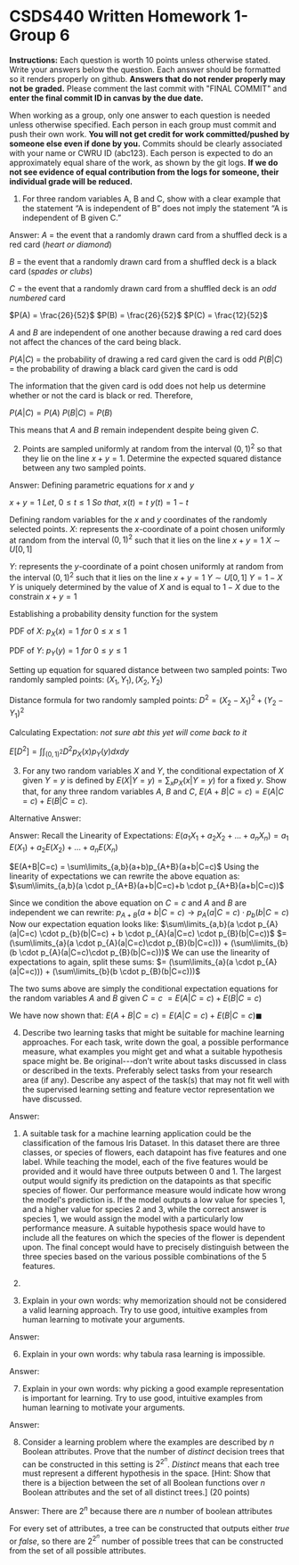 # CSDS440 Written Homework 1-Group 6
**Instructions:** Each question is worth 10 points unless otherwise stated. Write your answers below the question. Each answer should be formatted so it renders properly on github. **Answers that do not render properly may not be graded.** Please comment the last commit with "FINAL COMMIT" and **enter the final commit ID in canvas by the due date.** 

When working as a group, only one answer to each question is needed unless otherwise specified. Each person in each group must commit and push their own work. **You will not get credit for work committed/pushed by someone else even if done by you.** Commits should be clearly associated with your name or CWRU ID (abc123). Each person is expected to do an approximately equal share of the work, as shown by the git logs. **If we do not see evidence of equal contribution from the logs for someone, their individual grade will be reduced.** 

1. For three random variables A, B and C, show with a clear example that the statement “A is independent of B” does not imply the statement “A is independent of B given C.” 

Answer:
$A$ = the event that a randomly drawn card from a shuffled deck is a red card (*heart or diamond*) 

$B$ = the event that a randomly drawn card from a shuffled deck is a black card (*spades or clubs*)

$C$ = the event that a randomly drawn card from a shuffled deck is an *odd numbered* card


$P(A) = \frac{26}{52}$
$P(B) = \frac{26}{52}$
$P(C) = \frac{12}{52}$



$A$ and $B$ are independent of one another because drawing a red card does not affect the chances of the card being black. 

$P(A|C)$ = the probability of drawing a red card given the card is odd
$P(B|C)$ = the probability of drawing a black card given the card is odd

The information that the given card is odd does not help us determine whether or not the card is black or red. Therefore,

$P(A|C) = P(A)$
$P(B|C) = P(B)$

This means that $A$ and $B$ remain independent despite being given $C$.

2. Points are sampled uniformly at random from the interval $(0,1)^2$ so that they lie on the line $x+y=1$. Determine the expected squared distance between any two sampled points. 

Answer: 
Defining parametric equations for $x$ and $y$

$x+y = 1$
$Let, \ 0\leq t \leq 1$
$So \ that,$
$x(t)=t$
$y(t)=1-t$


Defining random variables for the $x$ and $y$ coordinates of the randomly selected points.
$X$: represents the $x$-coordinate of a point chosen uniformly at random from the interval $(0,1)^2$ such that it lies on the line $x+y=1$
$X \sim U[0,1]$

$Y$: represents the $y$-coordinate of a point chosen uniformly at random from the interval $(0,1)^2$ such that it lies on the line $x+y=1$ 
$Y \sim U[0,1]$
$Y=1-X$
$Y$ is uniquely determined by the value of $X$ and is equal to $1-X$ due to the constrain $x+y=1$ 

Establishing a probability density function for the system

PDF of $X$:
$p_{X}(x) = 1 \ for \ 0\leq x \leq 1$

PDF of $Y$:
$p_{Y}(y) = 1 \ for \ 0\leq y \leq 1$

Setting up equation for squared distance between two sampled points:
Two randomly sampled points:
$(X_{1}, Y_{1}), (X_{2}, Y_{2})$

Distance formula for two randomly sampled points:
$D^{2} = (X_{2}-X_{1})^{2}+(Y_{2}-Y_{1})^{2}$ 

Calculating Expectation: *not sure abt this yet will come back to it*

$E[D^{2}] = \int\int_{(0,1)^{2}} D^{2}p_{X}(x)p_{Y}(y)dxdy$


3. For any two random variables $X$ and $Y$, the conditional expectation of $X$ given $Y=y$ is defined by $E(X|Y=y)=\sum_x p_X(x|Y=y)$ for a fixed $y$. Show that, for any three random variables $A$, $B$ and $C$, $E(A+B|C=c)=E(A|C=c)+E(B|C=c)$.

Alternative Answer:


Answer: 
Recall the Linearity of Expectations:
$E(a_{1}​X_{1}​+a_{2}​X_{2}​+\dots+a_{n}​X_{n}​)=a_{1}​E(X_{1}​)+a_{2}​E(X_{2}​)+\dots+a_{n}​E(X_{n}​)$

$E(A+B|C=c) = \sum\limits_{a,b}(a+b)p_{A+B}(a+b|C=c)$
Using the linearity of expectations we can rewrite the above equation as:
$\sum\limits_{a,b}(a \cdot p_{A+B}(a+b|C=c)+b \cdot p_{A+B}(a+b|C=c))$

Since we condition the above equation on $C=c$ and $A$ and $B$ are independent we can rewrite:
$p_{A+B}(a+b|C=c) \rightarrow p_{A}(a|C=c) \cdot p_{b}(b|C=c)$
Now our expectation equation looks like:
$\sum\limits_{a,b}(a \cdot p_{A}(a|C=c) \cdot p_{b}(b|C=c) + b \cdot p_{A}(a|C=c) \cdot p_{B}(b|C=c))$
$=(\sum\limits_{a}(a \cdot p_{A}(a|C=c)\cdot p_{B}(b|C=c))) + (\sum\limits_{b}(b \cdot p_{A}(a|C=c)\cdot p_{B}(b|C=c)))$
We can use the linearity of expectations to again, split these sums:
$= (\sum\limits_{a}(a \cdot p_{A}(a|C=c))) + (\sum\limits_{b}(b \cdot p_{B}(b|C=c)))$

The two sums above are simply the conditional expectation equations for the random variables $A$ and $B$ given $C=c$
$= E(A|C=c) + E(B|C=c)$

We have now shown that:
$E(A+B|C=c) = E(A|C=c) + E(B|C=c) \blacksquare$


4. Describe two learning tasks that might be suitable for machine learning approaches. For each task, write down the goal, a possible performance measure, what examples you might get and what a suitable hypothesis space might be. Be original---don’t write about tasks discussed in class or described in the texts. Preferably select tasks from your research area (if any). Describe any aspect of the task(s) that may not fit well with the supervised learning setting and feature vector representation we have discussed. 

Answer:
1. A suitable task for a machine learning application could be the classification of the famous Iris Dataset. In this dataset there are three classes, or species of flowers, each datapoint has five features and one label. While teaching the model, each of the five features would be provided and it would have three outputs between 0 and 1. The largest output would signify its prediction on the datapoints as that specific species of flower. Our performance measure would indicate how wrong the model's prediction is. If the model outputs a low value for species 1, and a higher value for species 2 and 3, while the correct answer is species 1, we would assign the model with a particularly low performance measure. A suitable hypothesis space would have to include all the features on which the species of the flower is dependent upon. The final concept would have to precisely distinguish between the three species based on the various possible combinations of the 5 features. 
2. 


3. Explain in your own words: why memorization should not be considered a valid learning approach. Try to use good, intuitive examples from human learning to motivate your arguments.

Answer: 

6. Explain in your own words: why tabula rasa learning is impossible. 

Answer: 

7. Explain in your own words: why picking a good example representation is important for learning. Try to use good, intuitive examples from human learning to motivate your arguments.

Answer: 

8. Consider a learning problem where the examples are described by $n$ Boolean attributes. Prove that the number of *distinct* decision trees that can be constructed in this setting is $2^{2^n}$. *Distinct* means that each tree must represent a different hypothesis in the space. \[Hint: Show that there is a bijection between the set of all Boolean functions over $n$ Boolean attributes and the set of all distinct trees.\] (20 points)

Answer: 
There are $2^{n}$ because there are $n$ number of boolean attributes

For every set of attributes, a tree can be constructed that outputs either $true$ or $false$, so there are $2^{2^{n}}$ number of possible trees that can be constructed from the set of all possible attributes. 

